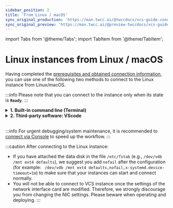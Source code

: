 ```yaml
---
sidebar_position: 2
title: 'From Linux / macOS'
sync_original_production: 'https://man.twcc.ai/@twccdocs/vcs-guide-connect-to-linux-from-linux-en' 
sync_original_preview: 'https://man.twcc.ai/@preview-twccdocs/vcs-guide-connect-to-linux-from-linux-en' 
---
```


import Tabs from '@theme/Tabs';
import TabItem from '@theme/TabItem';

# Linux instances from Linux / macOS

Having completed the [prerequisites and obtained connection information](https://man.twcc.vip/en/docs/vcs/user-guides/connection/prerequisites), you can use one of the following two methods to connect to the Linux instance from Linux/macOS.

:::info
Please note that you can connect to the instance only when its state is **`Ready`**.
:::

<!-- 1 start -->

<details class="docspoiler">

<summary><b>1. Built-in command line (Terminal)</b></summary>

Open terminal on your local computer, enter the commands sequentially according to [<ins>obtaining connection information</ins>](https://man.twcc.vip/en/docs/vcs/user-guides/connection/prerequisites/#step-2-obtain-connection-information) to change the permission of the key pair and connect to the VCS instance.

![](https://cos.twcc.ai/SYS-MANUAL/uploads/upload_ab7f8e76a452f95ea2f1e004e10f4e89.png)

</details>

<!-- Space -->

<div style={{'height':'8px'}}></div>

<!-- 2. start -->

<details class="docspoiler">

<summary><b>2. Third-party software: VScode</b></summary>

If you are already using VScode to develop your program, you may directly using it to connect to your VCS instance. VScode supports a variety of platforms and has many plug-in software packages that are easy to install and suitable for novices. For complete instructions, please refer to the [<ins>Official documentation</ins>](https://code.visualstudio.com/blogs/2019/10/03/remote-ssh-tips-and-tricks).

<br/>

**Step 1. Download and install VScode**

Please download [<ins>VScode</ins>](https://code.visualstudio.com/Download) and open the application.

![](https://cos.twcc.ai/SYS-MANUAL/uploads/upload_010a76dabe0d66c94562e776fe3b3a6a.png)

<br/>

**Step 2. Install SSH package**


Click **Extensions** > search for *remote ssh* > select **Remote- SSH** and click **Install**.


![](https://cos.twcc.ai/SYS-MANUAL/uploads/upload_38c0c0011b900d9a5547a5f4487f4fce.png)

<br/>

**Step 3. Create config file**

- After the installation is complete, click the icon in the lower left corner of the window to open the remote connection.

![](https://cos.twcc.ai/SYS-MANUAL/uploads/upload_ecaaf1c1f4a790161660b2a45020b607.png)

- Select **Remote-SSH: Open Configuration File**.

![](https://cos.twcc.ai/SYS-MANUAL/uploads/upload_2efbf5090bc128487b714ffe122ba037.png)

- Select **C:\Users\User\.ssh\config** to create a connection profile

![](https://cos.twcc.ai/SYS-MANUAL/uploads/upload_a9e954c2165abc59b5be91f8d314112c.png)

- Please place the key pair pem file under the `~/.ssh/` folder

![](https://cos.twcc.ai/SYS-MANUAL/uploads/upload_237f5babfff7d1265879f96d3262a60f.png)

- After opening the config file, copy and paste the following format, and fill in the information of a VCS instance; if there are multiple instances, you can copy and paste several for modification. Save the file when finished.

```bash
Host <INSTANCE_NAME>            # Enter the name of the VCS instance
    HostName <PUBLIC_IP>        # Enter Public IP
    User <IMAGE_TYPE>           # Enter ubuntu or centos
    IdentityFile ~/.ssh/<.pem>  # Enter .pem key pair name
```


![](https://cos.twcc.ai/SYS-MANUAL/uploads/upload_871749523146661c11306b59bea27ce0.png)

<br/>

**Step 4. Connect to VCS instance**

- In VScode, click the icon in the lower left corner > select **Remote-SSH: Connect to Host...**.

![](https://cos.twcc.ai/SYS-MANUAL/uploads/upload_ce4b6b932674950fe3732f35fd2627a3.png)

- It will show the instance information that have been created, click on it to start the connection.

![](https://cos.twcc.ai/SYS-MANUAL/uploads/upload_ab2ee3bcc20dfba930e9666ea38e4911.png)

- Then select **Linux**.

![](https://cos.twcc.ai/SYS-MANUAL/uploads/upload_03d9ef5fc7818f3893301eced215414f.png)

- Select **Continue**.

![](https://cos.twcc.ai/SYS-MANUAL/uploads/upload_7647f858a45535cdeeb41552fd27d52f.png)

- When the connection is successful, the **`SSH: <Host Name>`** will appear in the lower left corner of the window.

![](https://cos.twcc.ai/SYS-MANUAL/uploads/upload_90ad691923b321838ea46f8e0304719c.png)

- Then open **Terminal** > **New Terminal** to use the VCS instance!

![](https://cos.twcc.ai/SYS-MANUAL/uploads/upload_719594c2f99eeca61a261800d4e0c511.png)

</details>

<br/>

:::info
For urgent debugging/system maintenance, it is recommended to [<ins>connect via Console</ins>](https://man.twcc.vip/en/docs/vcs/user-guides/management-and-monitoring/console) to speed up the workflow.
:::

:::caution
After connecting to the Linux instance:
- If you have attached the data disk in the file `/etc/fstab` (e.g., `/dev/vdb /mnt ext4 defaults`), we suggest you add `nofail` after the configuration (for example: ` /dev/vdb /mnt ext4 defaults,nofail,x-systemd.device-timeout=1m`) to make sure that your instances can start and connect normally.
- You will not be able to connect to VCS instance once the settings of the network interface card are modified. Therefore, we strongly discourage you from changing the NIC settings. Please beware when operating and deploying.
:::